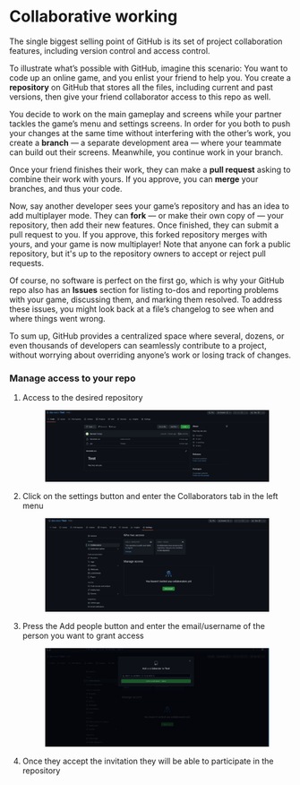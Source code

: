 # Collaborative working

The single biggest selling point of GitHub is its set of project collaboration features, including version control and access control.

To illustrate what’s possible with GitHub, imagine this scenario: You want to code up an online game, and you enlist your friend to help you. You create a **repository** on GitHub that stores all the files, including current and past versions, then give your friend collaborator access to this repo as well.

You decide to work on the main gameplay and screens while your partner tackles the game’s menu and settings screens. In order for you both to push your changes at the same time without interfering with the other’s work, you create a **branch** — a separate development area — where your teammate can build out their screens. Meanwhile, you continue work in your branch.

Once your friend finishes their work, they can make a **pull request** asking to combine their work with yours. If you approve, you can **merge** your branches, and thus your code.

Now, say another developer sees your game’s repository and has an idea to add multiplayer mode. They can **fork** — or make their own copy of — your repository, then add their new features. Once finished, they can submit a pull request to you. If you approve, this forked repository merges with yours, and your game is now multiplayer! Note that anyone can fork a public repository, but it's up to the repository owners to accept or reject pull requests.

Of course, no software is perfect on the first go, which is why your GitHub repo also has an **Issues** section for listing to-dos and reporting problems with your game, discussing them, and marking them resolved. To address these issues, you might look back at a file’s changelog to see when and where things went wrong.

To sum up, GitHub provides a centralized space where several, dozens, or even thousands of developers can seamlessly contribute to a project, without worrying about overriding anyone’s work or losing track of changes.

### Manage access to your repo

1.  Access to the desired repository

    <figure><img src="../.gitbook/assets/image (3).png" alt=""><figcaption></figcaption></figure>
2.  Click on the settings button and enter the Collaborators tab in the left menu

    <figure><img src="../.gitbook/assets/image (10).png" alt=""><figcaption></figcaption></figure>
3.  Press the Add people button and enter the email/username of the person you want to grant access

    <figure><img src="../.gitbook/assets/image (8).png" alt=""><figcaption></figcaption></figure>
4. Once they accept the invitation they will be able to participate in the repository


